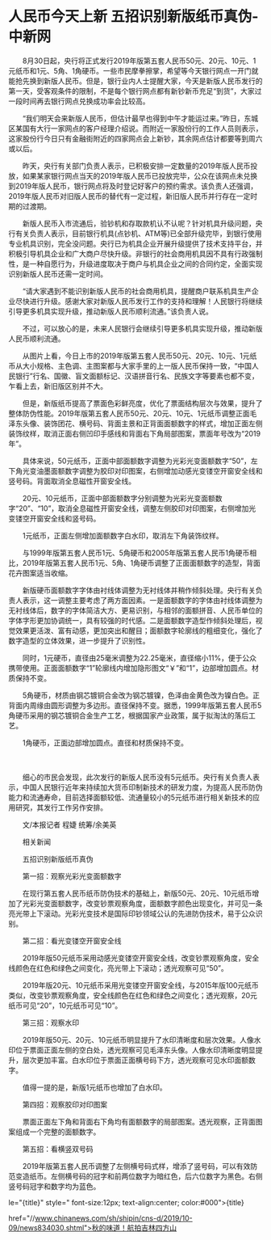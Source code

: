 # 人民币今天上新 五招识别新版纸币真伪-中新网

　　8月30日起，央行将正式发行2019年版第五套人民币50元、20元、10元、1元纸币和1元、5角、1角硬币。一些市民摩拳擦掌，希望等今天银行网点一开门就能抢先换到新版人民币。但是，银行业内人士提醒大家，今天是新版人民币发行的第一天，受客观条件的限制，不是每个银行网点都有新钞新币充足“到货”，大家过一段时间再去银行网点兑换成功率会比较高。

　　“我们明天会来新版人民币，但估计最早也得到中午才能运过来。”昨日，东城区某国有大行一家网点的客户经理介绍说。而附近一家股份行的工作人员则表示，这家股份行今日只有金融街附近的四家网点会上新钞，其余网点估计都要等到周六或以后。

　　昨天，央行有关部门负责人表示，已积极安排一定数量的2019年版人民币投放，如果某家银行网点当天的2019年版人民币已投放完毕，公众在该网点未兑换到2019年版人民币，银行网点将及时登记好客户的预约需求。该负责人还强调，2019年版人民币对旧版人民币的替代有一定过程，新旧版人民币并行存在一定时期的过渡期。

　　新版人民币入市流通后，验钞机和存取款机认不认呢？针对机具升级问题，央行有关负责人表示，目前银行机具(点钞机、ATM等)已全部升级完毕，到银行使用专业机具识别，完全没问题。央行已为机具企业开展升级提供了技术支持平台，并积极引导机具企业和广大商户尽快升级。非银行的社会商用机具因不具有行政强制性，是一种自愿行为，升级进度取决于商户与机具企业之间的合同约定，全面实现识别新版人民币还需一定时间。

　　“请大家遇到不能识别新版人民币的社会商用机具，提醒商户联系机具生产企业尽快进行升级。感谢大家对新版人民币发行工作的支持和理解！人民银行将继续引导更多机具实现升级，推动新版人民币顺利流通。”该负责人说。

　　不过，可以放心的是，未来人民银行会继续引导更多机具实现升级，推动新版人民币顺利流通。

　　从图片上看，今日上市的2019年版第五套人民币50元、20元、10元、1元纸币从大小规格、主色调、主图案都与大家手里的上一版人民币保持一致，“中国人民银行”行名、国徽、盲文面额标记、汉语拼音行名、民族文字等要素也都不变，乍看上去，新旧版区别并不大。

　　但是，新版纸币提高了票面色彩鲜亮度，优化了票面结构层次与效果，提升了整体防伪性能。2019年版第五套人民币50元、20元、10元、1元纸币调整正面毛泽东头像、装饰团花、横号码、背面主景和正背面面额数字的样式，增加正面左侧装饰纹样，取消正面右侧凹印手感线和背面右下角局部图案，票面年号改为“2019年”。

　　具体来说，50元纸币，正面中部面额数字调整为光彩光变面额数字“50”，左下角光变油墨面额数字调整为胶印对印图案，右侧增加动感光变镂空开窗安全线和竖号码。背面取消全息磁性开窗安全线。

　　20元、10元纸币，正面中部面额数字分别调整为光彩光变面额数字“20”、“10”，取消全息磁性开窗安全线，调整左侧胶印对印图案，右侧增加光变镂空开窗安全线和竖号码。

　　1元纸币，正面左侧增加面额数字白水印，取消左下角装饰纹样。

　　与1999年版第五套人民币1元、5角硬币和2005年版第五套人民币1角硬币相比，2019年版第五套人民币1元、5角、1角硬币调整了正面面额数字的造型，背面花卉图案适当收缩。

　　新版硬币面额数字字体由衬线体调整为无衬线体并稍作倾斜处理。央行有关负责人表示，这一调整主要考虑了两方面因素。一是面额数字的字体由衬线体调整为无衬线体后，数字的字体简洁大方、更易识别，与相邻的面额拼音、人民币单位的字体字形更加协调统一，具有较强的时代感。二是面额数字造型作倾斜处理后，视觉效果更活泼、富有动感，更加突出和醒目；面额数字轮廓线的粗细变化，强化了数字造型的立体效果，进一步提升了识别性。

　　同时，1元硬币，直径由25毫米调整为22.25毫米，直径缩小11%，便于公众携带使用。正面面额数字“1”轮廓线内增加隐形图文“￥”和“1”，边部增加圆点。材质保持不变。

　　5角硬币，材质由钢芯镀铜合金改为钢芯镀镍，色泽由金黄色改为镍白色。正背面内周缘由圆形调整为多边形。直径保持不变。据悉，1999年版第五套人民币5角硬币采用的钢芯镀铜合金生产工艺，根据国家产业政策，属于拟淘汰的落后工艺。

　　1角硬币，正面边部增加圆点。直径和材质保持不变。

　

　　细心的市民会发现，此次发行的新版人民币没有5元纸币。央行有关负责人表示，中国人民银行近年来持续加大货币印制新技术的研发力度，为提高人民币防伪能力和流通寿命，目前选择面额较低、流通量较小的5元纸币进行相关新技术的应用研究，其发行工作另作安排。

　　文/本报记者 程婕 统筹/余美英

　　相关新闻

　　五招识别新版纸币真伪

　　第一招：观察光彩光变面额数字

　　在现行第五套人民币纸币防伪技术的基础上，新版50元、20元、10元纸币增加了光彩光变面额数字，改变钞票观察角度，面额数字颜色出现变化，并可见一条亮光带上下滚动。光彩光变技术是国际印钞领域公认的先进防伪技术，易于公众识别。

　　第二招：看光变镂空开窗安全线

　　2019年版50元纸币采用动感光变镂空开窗安全线，改变钞票观察角度，安全线颜色在红色和绿色之间变化，亮光带上下滚动；透光观察可见“50”。

　　2019年版20元、10元纸币采用光变镂空开窗安全线，与2015年版100元纸币类似，改变钞票观察角度，安全线颜色在红色和绿色之间变化；透光观察，20元纸币可见“20”，10元纸币可见“10”。

　　第三招：观察水印

　　2019年版50元、20元、10元纸币明显提升了水印清晰度和层次效果。人像水印位于票面正面左侧的空白处，透光观察可见毛泽东头像。人像水印清晰度明显提升，层次更加丰富。白水印位于票面正面横号码下方，透光观察可见水印面额数字。

　　值得一提的是，新版1元纸币也增加了白水印。

　　第四招：观察胶印对印图案

　　票面正面左下角和背面右下角均有面额数字的局部图案。透光观察，正背面图案组成一个完整的面额数字。

　　第五招：看横竖双号码

　　2019年版第五套人民币调整了左侧横号码式样，增添了竖号码，可以有效防范变造纸币。左侧横号码的冠字和前两位数字为暗红色，后六位数字为黑色。右侧竖号码冠字和数字均为蓝色。

le="{title}" style=" font-size:12px; text-align:center; color:#000">{title}

href="//www.chinanews.com/sh/shipin/cns-d/2019/10-09/news834030.shtml">秋的味道！航拍吉林四方山
